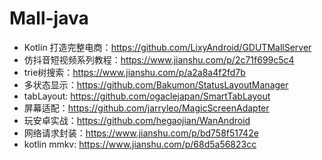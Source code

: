 # Mall-java


- Kotlin 打造完整电商：https://github.com/LixyAndroid/GDUTMallServer
- 仿抖音短视频系列教程：https://www.jianshu.com/p/2c71f699c5c4
- trie树搜索：https://www.jianshu.com/p/a2a8a4f2fd7b
- 多状态显示：https://github.com/Bakumon/StatusLayoutManager
- tabLayout: https://github.com/ogaclejapan/SmartTabLayout
- 屏幕适配：https://github.com/jarryleo/MagicScreenAdapter
- 玩安卓实战：https://github.com/hegaojian/WanAndroid
- 网络请求封装：https://www.jianshu.com/p/bd758f51742e
- kotlin mmkv: https://www.jianshu.com/p/68d5a56823cc
